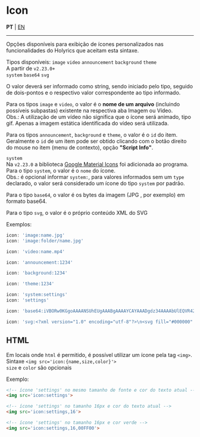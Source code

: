 # Icon

**PT** | [EN](https://github.com/holyrics/Scripts/blob/main/i18n/en/Icon.md)

---


Opções disponíveis para exibição de ícones personalizados nas funcionalidades do Holyrics que aceitam esta sintaxe.<br>

Tipos disponíveis: `image`  `video`  `announcement`  `background`  `theme`<br>
A partir de `v2.23.0+`<br>
`system`  `base64`  `svg`<br>

O valor deverá ser informado como string, sendo iniciado pelo tipo, seguido de dois-pontos e o respectivo valor correspondente ao tipo informado.<br>

Para os tipos `image` e `video`, o valor é o **nome de um arquivo** (incluindo possíveis subpastas) existente na respectiva aba Imagem ou Vídeo.<br>
Obs.: A utilização de um vídeo não significa que o ícone será animado, tipo gif. Apenas a imagem estática identificada do vídeo será utilizada.<br>

Para os tipos `announcement`, `background` e `theme`, o valor é o `id` do item.<br>
Geralmente o `id` de um item pode ser obtido clicando com o botão direito do mouse no item (menu de contexto), opção **"Script Info"**.<br>

`system`<br>
Na `v2.23.0` a biblioteca [Google Material Icons](https://fonts.google.com/icons?icon.set=Material+Icons&icon.style=Filled) foi adicionada ao programa.<br>
Para o tipo `system`, o valor é o `nome` do ícone.<br>
Obs.: é opcional informar `system:`, para valores informados sem um `type` declarado, o valor será considerado um ícone do tipo `system` por padrão.<br>

Para o tipo `base64`, o valor é os bytes da imagem (JPG , por exemplo) em formato base64.<br>

Para o tipo `svg`, o valor é o próprio conteúdo XML do SVG

Exemplos:
```javascript
icon: 'image:name.jpg'
icon: 'image:folder/name.jpg'

icon: 'video:name.mp4'

icon: 'announcement:1234'

icon: 'background:1234'

icon: 'theme:1234'

icon: 'system:settings'
icon: 'settings'

icon: 'base64:iVBORw0KGgoAAAANSUhEUgAAABgAAAAYCAYAAADgdz34AAAAbUlEQVR42mNgGAWjAAgWA7EoLS34AcTvgDielhb8h+K9QKxESwv+Q/mVQMxEKwtg+AIQG9PSAhjuA2IeWloAwveB2IuWFjwEYg9aWdADxFy0CKJLQGxAq2RaTatkup9WGQ1UVCQP2cJuFAxxAAAPXEusG9ShJQAAAABJRU5ErkJggg=='

icon: 'svg:<?xml version="1.0" encoding="utf-8"?>\n<svg fill="#000000" height="24" viewBox="0 0 24 24" width="24" xmlns="http://www.w3.org/2000/svg">\n    <path d="M8 5v14l11-7z"/>\n    <path d="M0 0h24v24H0z" fill="none"/>\n</svg>'
```

## HTML

Em locais onde `html` é permitido, é possível utilizar um ícone pela tag `<img>`.<br>
Sintaxe `<img src='icon:{name,size,color}'>`<br>
`size` e `color` são opcionais<br>

Exemplo:
```html
<!-- ícone 'settings' no mesmo tamanho de fonte e cor do texto atual -->
<img src='icon:settings'>

<!-- ícone 'settings' no tamanho 16px e cor do texto atual -->
<img src='icon:settings,16'>

<!-- ícone 'settings' no tamanho 16px e cor verde -->
<img src='icon:settings,16,00FF00'>
```